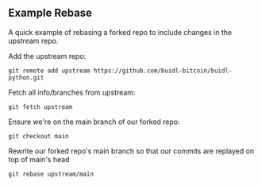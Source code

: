 ## Example Rebase
A quick example of rebasing a forked repo to include changes in the upstream repo.

Add the upstream repo:
```
git remote add upstream https://github.com/buidl-bitcoin/buidl-python.git
```

Fetch all info/branches from upstream:
```
git fetch upstream
```

Ensure we're on the main branch of our forked repo:
```
git checkout main
```

Rewrite our forked repo's main branch so that our commits are replayed on top of main's head
```
git rebase upstream/main
```
